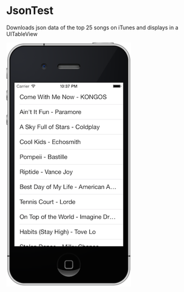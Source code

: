 JsonTest
========

Downloads json data of the top 25 songs on iTunes and displays in a UITableView

![alt tag](https://raw.githubusercontent.com/paragshah/JsonTest/master/screenshot.png)
